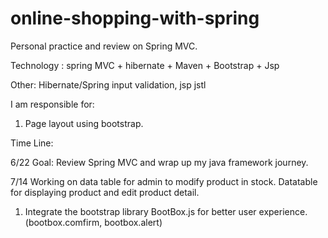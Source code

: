 # online-shopping-with-spring
Personal practice and review on Spring MVC.

Technology : spring MVC + hibernate + Maven + Bootstrap + Jsp

Other: Hibernate/Spring input validation, jsp jstl

I am responsible for:
1. Page layout using bootstrap.

Time Line: 

6/22
Goal: Review Spring MVC and wrap up my java framework journey.


7/14
Working on data table for admin to modify product in stock. Datatable for displaying product and edit product detail. 
1. Integrate the bootstrap library BootBox.js for better user experience. (bootbox.comfirm, bootbox.alert) 
